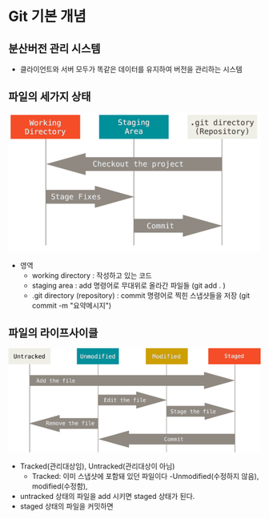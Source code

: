 # Git 기본 개념

## 분산버전 관리 시스템
- 클라이언트와 서버 모두가 똑같은 데이터를 유지하여 버전을 관리하는 시스템

## 파일의 세가지 상태
![areas](../assets/areas.png)
- 영역
    - working directory : 작성하고 있는 코드
    - staging area : add 명령어로 무대위로 올라간 파일들 (git add . )
    - .git directory (repository) : commit 명령어로 찍힌 스냅샷들을 저장 (git commit -m "요약메시지")

## 파일의 라이프사이클
![라이프사이클](../assets/lifecycle.png)
- Tracked(관리대상임), Untracked(관리대상이 아님)
    - Tracked: 이미 스냅샷에 포함돼 있던 파일이다
        -Unmodified(수정하지 않음), modified(수정함),     
- untracked 상태의 파일을 add 시키면 staged 상태가 된다. 
- staged 상태의 파일을 커밋하면 